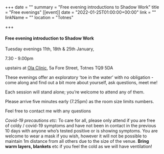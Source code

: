 +++
date = ""
summary = "Free evening introductions to Shadow Work"
title = "Free evenings"
[[event]]
date = "2022-01-25T01:00:00+00:00"
link = ""
linkName = ""
location = "Totnes"

+++
#### Free evening introduction to Shadow Work

Tuesday evenings 11th, 18th & 25th January,

7\.30 - 9.00pm

upstairs at [Ola Clinic](http://www.totneschiropractic.co.uk/), 5a Fore Street, Totnes TQ9 5DA

These evenings offer an exploratory ‘toe in the water’ with no obligation - come along and find out a bit more about yourself, ask questions, meet me!

Each session will stand alone; you’re welcome to attend any of them.

Please arrive five minutes early (7.25pm) as the room size limits numbers.

Feel free to contact me with any questions

_Covid-19 precautions etc:_ To care for all, please only attend if you are free of coldy / covid-19 symptoms and have not been in contact in the previous 10 days with anyone who’s tested positive or is showing symptoms. You are welcome to wear a mask if you wish, however it will not be possible to maintain 1m distance from all others due to the size of the venue. **Bring warm layers, blankets** etc if you feel the cold as we will have ventilation!